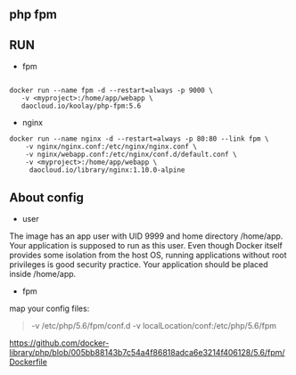 php fpm
------

## RUN

- fpm
```

docker run --name fpm -d --restart=always -p 9000 \
   -v <myproject>:/home/app/webapp \
   daocloud.io/koolay/php-fpm:5.6

```

- nginx

```
docker run --name nginx -d --restart=always -p 80:80 --link fpm \
    -v nginx/nginx.conf:/etc/nginx/nginx.conf \
    -v nginx/webapp.conf:/etc/nginx/conf.d/default.conf \
    -v <myproject>:/home/app/webapp \
     daocloud.io/library/nginx:1.10.0-alpine

```

## About config

- user

The image has an app user with UID 9999 and home directory /home/app. Your application is supposed to run as this user. Even though Docker itself provides some isolation from the host OS, running applications without root privileges is good security practice.
Your application should be placed inside /home/app.

- fpm

map your config files:  

> -v /etc/php/5.6/fpm/conf.d
> -v localLocation/conf:/etc/php/5.6/fpm

https://github.com/docker-library/php/blob/005bb88143b7c54a4f86818adca6e3214f406128/5.6/fpm/Dockerfile



